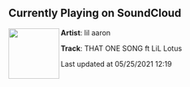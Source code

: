 ## Currently Playing on SoundCloud

[<img align="left" width="100" src="https://i1.sndcdn.com/artworks-THaFyz044538P287-sJjxsA-t500x500.jpg">](https://soundcloud.com/lilaaron911/that-one-song)

**Artist**: lil aaron 

**Track**: THAT ONE SONG ft LiL Lotus

Last updated at 05/25/2021 12:19

